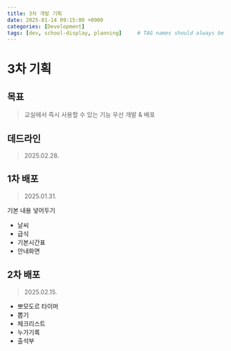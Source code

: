 ```yaml
---
title: 3차 개발 기획
date: 2025-01-14 09:15:00 +0900
categories: [Development]
tags: [dev, school-display, planning]     # TAG names should always be lowercase
---
```


# 3차 기획

## 목표

> 교실에서 즉시 사용할 수 있는 기능 우선 개발 & 배포

## 데드라인

> 2025.02.28.

## 1차 배포

> 2025.01.31.

기본 내용 넣어두기
- 날씨
- 급식
- 기본시간표
- 안내화면

## 2차 배포

> 2025.02.15.

- 뽀모도르 타이머
- 뽑기
- 체크리스트
- 누가기록
- 출석부